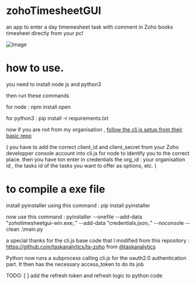# zohoTimesheetGUI
an app to enter a day timemesheet task with comment in Zoho books timesheet directly from your pc!

![image](https://user-images.githubusercontent.com/35858630/103106411-5338a700-4603-11eb-84dd-5da9228fe743.png)

# how to use.

you need to install node js and python3

then run these commands

for node :
npm install open

for python3 :
pip install -r requirements.txt

now if you are not from my organisation , [follow the cli.js setup from their basic repo](https://github.com/taskanalytics/ta-zoho)

( you have to add the correct client_id and client_secret from your Zoho developper console account into cli.js for node to identify you to the correct place.
then you have ton enter in credentials the org_id : your organisation id , the tasks id of the tasks you want to offer as options, etc. )

# to compile a exe file 

install pyinstaller using this command : pip install pyinstaller

now use this command : pyinstaller --onefile --add-data "zohotimesheetgui-win.exe;." --add-data "credentials.json;." --noconsole --clean .\main.py  


a special thanks for the cli.js base code that I modified from this repository : https://github.com/taskanalytics/ta-zoho from [@taskanalytics]( https://github.com/taskanalytics )

Python now runs a subprocess calling cli.js for the oauth2.0 authentication part. It then has the necessary access_token to do its job

TODO:
[ ] add the refresh token and refresh logic to python code

